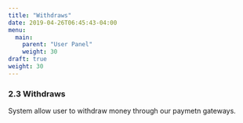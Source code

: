 ```yaml
---
title: "Withdraws"
date: 2019-04-26T06:45:43-04:00
menu:
  main:
    parent: "User Panel"
    weight: 30
draft: true
weight: 30
---
```


### 2.3 Withdraws

System allow user to withdraw money through our paymetn gateways.
